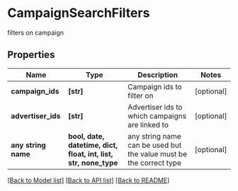 # CampaignSearchFilters

filters on campaign

## Properties
Name | Type | Description | Notes
------------ | ------------- | ------------- | -------------
**campaign_ids** | **[str]** | Campaign ids to filter on | [optional] 
**advertiser_ids** | **[str]** | Advertiser ids to which campaigns are linked to | [optional] 
**any string name** | **bool, date, datetime, dict, float, int, list, str, none_type** | any string name can be used but the value must be the correct type | [optional]

[[Back to Model list]](../README.md#documentation-for-models) [[Back to API list]](../README.md#documentation-for-api-endpoints) [[Back to README]](../README.md)


